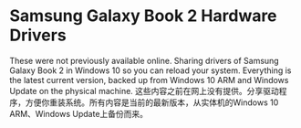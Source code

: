 # Samsung Galaxy Book 2 Hardware Drivers
These were not previously available online. Sharing drivers of Samsung Galaxy Book 2 in Windows 10 so you can reload your system. Everything is the latest current version, backed up from Windows 10 ARM and Windows Update on the physical machine.
这些内容之前在网上没有提供。分享驱动程序，方便你重装系统。所有内容是当前的最新版本，从实体机的Windows 10 ARM、Windows Update上备份而来。
